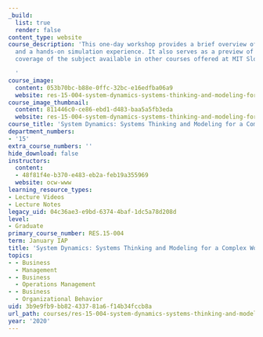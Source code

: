 ```yaml
---
_build:
  list: true
  render: false
content_type: website
course_description: 'This one-day workshop provides a brief overview of system dynamics
  and a hands-on simulation experience. It also serves as a preview of the more in-depth
  coverage of the subject available in other courses offered at MIT Sloan.

  '
course_image:
  content: 053b70bc-b88e-0ffc-32bc-e16edfba06a9
  website: res-15-004-system-dynamics-systems-thinking-and-modeling-for-a-complex-world-january-iap-2020
course_image_thumbnail:
  content: 811446c0-ce86-ebd1-d483-baa5a5fb3eda
  website: res-15-004-system-dynamics-systems-thinking-and-modeling-for-a-complex-world-january-iap-2020
course_title: 'System Dynamics: Systems Thinking and Modeling for a Complex World'
department_numbers:
- '15'
extra_course_numbers: ''
hide_download: false
instructors:
  content:
  - 48f81f4e-b370-e483-eb2a-feb19a355969
  website: ocw-www
learning_resource_types:
- Lecture Videos
- Lecture Notes
legacy_uid: 04c36ae3-e9bd-6374-4baf-1dc5a78d208d
level:
- Graduate
primary_course_number: RES.15-004
term: January IAP
title: 'System Dynamics: Systems Thinking and Modeling for a Complex World'
topics:
- - Business
  - Management
- - Business
  - Operations Management
- - Business
  - Organizational Behavior
uid: 3b9e9fb9-bb82-4337-81a6-f14b34fccb8a
url_path: courses/res-15-004-system-dynamics-systems-thinking-and-modeling-for-a-complex-world-january-iap-2020
year: '2020'
---
```

